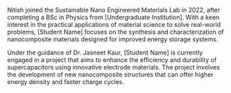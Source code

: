 Nitish joined the Sustainable Nano Engineered Materials Lab in 2022, after completing a BSc in Physics from [Undergraduate Institution]. With a keen interest in the practical applications of material science to solve real-world problems, [Student Name] focuses on the synthesis and characterization of nanocomposite materials designed for improved energy storage systems.

Under the guidance of Dr. Jasneet Kaur, [Student Name] is currently engaged in a project that aims to enhance the efficiency and durability of supercapacitors using innovative electrode materials. The project involves the development of new nanocomposite structures that can offer higher energy density and faster charge cycles.